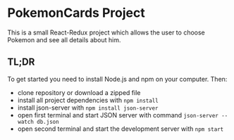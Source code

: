 # PokemonCards Project
This is a small React-Redux project which allows the user to choose Pokemon and see all details about him.

## TL;DR

To get started you need to install Node.js and npm on your computer. Then:

* clone repository or download a zipped file
* install all project dependencies with `npm install`
* install json-server with `npm install json-server`
* open first terminal and start JSON server with command `json-server --watch db.json`
* open second terminal and start the development server with `npm start`